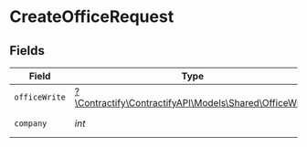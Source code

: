 # CreateOfficeRequest


## Fields

| Field                                                                                        | Type                                                                                         | Required                                                                                     | Description                                                                                  |
| -------------------------------------------------------------------------------------------- | -------------------------------------------------------------------------------------------- | -------------------------------------------------------------------------------------------- | -------------------------------------------------------------------------------------------- |
| `officeWrite`                                                                                | [?\Contractify\ContractifyAPI\Models\Shared\OfficeWrite](../../models/shared/OfficeWrite.md) | :heavy_minus_sign:                                                                           | N/A                                                                                          |
| `company`                                                                                    | *int*                                                                                        | :heavy_check_mark:                                                                           | Id of the company                                                                            |